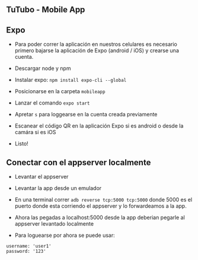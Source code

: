 ## TuTubo - Mobile App

## Expo
- Para poder correr la aplicación en nuestros celulares es necesario primero bajarse la aplicación de Expo (android / iOS) y crearse una cuenta.

- Descargar node y npm

- Instalar expo: `npm install expo-cli --global`

- Posicionarse en la carpeta `mobileapp`

- Lanzar el comando `expo start`

- Apretar `s` para loggearse en la cuenta creada previamente

- Escanear el código QR en la aplicación Expo si es android o desde la camára si es iOS

- Listo!

## Conectar con el appserver localmente

- Levantar el appserver

- Levantar la app desde un emulador

- En una terminal correr `adb reverse tcp:5000 tcp:5000` donde 5000 es el puerto donde esta corriendo el appserver y lo forwardeamos a la app.

- Ahora las pegadas a localhost:5000 desde la app deberian pegarle al appserver levantado localmente

- Para loguearse por ahora se puede usar:

```
username: 'user1'
password: '123'
```
